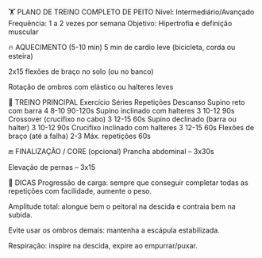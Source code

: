 🏋️ PLANO DE TREINO COMPLETO DE PEITO
Nível: Intermediário/Avançado
Frequência: 1 a 2 vezes por semana
Objetivo: Hipertrofia e definição muscular

🔥 AQUECIMENTO (5-10 min)
5 min de cardio leve (bicicleta, corda ou esteira)

2x15 flexões de braço no solo (ou no banco)

Rotação de ombros com elástico ou halteres leves

💪 TREINO PRINCIPAL
Exercício	Séries	Repetições	Descanso
Supino reto com barra	4	8-10	90-120s
Supino inclinado com halteres	3	10-12	90s
Crossover (crucifixo no cabo)	3	12-15	60s
Supino declinado (barra ou halter)	3	10-12	90s
Crucifixo inclinado com halteres	3	12-15	60s
Flexões de braço (até a falha)	2-3	Máx. repetições	60s

🔚 FINALIZAÇÃO / CORE (opcional)
Prancha abdominal – 3x30s

Elevação de pernas – 3x15

📝 DICAS
Progressão de carga: sempre que conseguir completar todas as repetições com facilidade, aumente o peso.

Amplitude total: alongue bem o peitoral na descida e contraia bem na subida.

Evite usar os ombros demais: mantenha a escápula estabilizada.

Respiração: inspire na descida, expire ao empurrar/puxar.